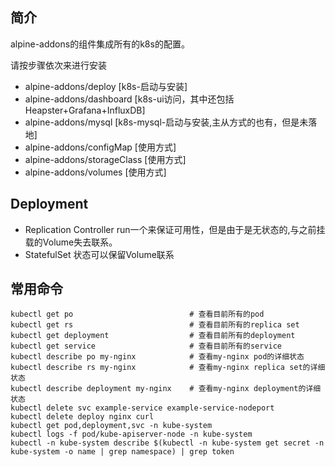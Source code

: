 ## 简介
alpine-addons的组件集成所有的k8s的配置。

请按步骤依次来进行安装

- alpine-addons/deploy [k8s-启动与安装]
- alpine-addons/dashboard [k8s-ui访问，其中还包括Heapster+Grafana+InfluxDB]
- alpine-addons/mysql [k8s-mysql-启动与安装,主从方式的也有，但是未落地]
- alpine-addons/configMap [使用方式]
- alpine-addons/storageClass [使用方式]
- alpine-addons/volumes [使用方式]

## Deployment
- Replication Controller run一个来保证可用性，但是由于是无状态的,与之前挂载的Volume失去联系。
- StatefulSet 状态可以保留Volume联系

## 常用命令
```shell
kubectl get po                          # 查看目前所有的pod
kubectl get rs                          # 查看目前所有的replica set
kubectl get deployment                  # 查看目前所有的deployment
kubectl get service                     # 查看目前所有的service
kubectl describe po my-nginx            # 查看my-nginx pod的详细状态
kubectl describe rs my-nginx            # 查看my-nginx replica set的详细状态
kubectl describe deployment my-nginx    # 查看my-nginx deployment的详细状态
kubectl delete svc example-service example-service-nodeport
kubectl delete deploy nginx curl 
kubectl get pod,deployment,svc -n kube-system
kubectl logs -f pod/kube-apiserver-node -n kube-system
kubectl -n kube-system describe $(kubectl -n kube-system get secret -n kube-system -o name | grep namespace) | grep token
```
